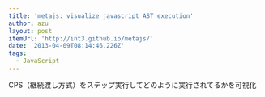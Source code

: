 ```yaml
---
title: 'metajs: visualize javascript AST execution'
author: azu
layout: post
itemUrl: 'http://int3.github.io/metajs/'
date: '2013-04-09T08:14:46.226Z'
tags:
  - JavaScript
---
```

CPS（継続渡し方式）をステップ実行してどのように実行されてるかを可視化
